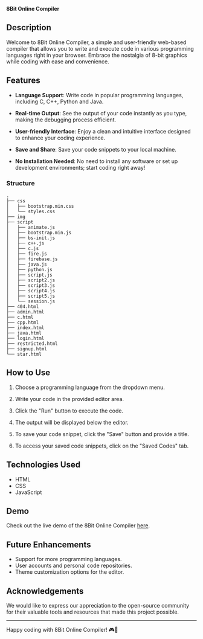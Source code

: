 **8Bit Online Compiler**




## Description

Welcome to 8Bit Online Compiler, a simple and user-friendly web-based compiler that allows you to write and execute code in various programming languages right in your browser. Embrace the nostalgia of 8-bit graphics while coding with ease and convenience.

## Features

- **Language Support**: Write code in popular programming languages, including C, C++, Python and Java.

- **Real-time Output**: See the output of your code instantly as you type, making the debugging process efficient.

- **User-friendly Interface**: Enjoy a clean and intuitive interface designed to enhance your coding experience.

- **Save and Share**: Save your code snippets to your local machine.

- **No Installation Needed**: No need to install any software or set up development environments; start coding right away!

### Structure
```
.
├── css
│   ├── bootstrap.min.css
│   └── styles.css
├── img
├── script
│   ├── animate.js
│   ├── bootstrap.min.js
│   ├── bs-init.js
│   ├── c++.js
│   ├── c.js
│   ├── fire.js
│   ├── firebase.js
│   ├── java.js
│   ├── python.js
│   ├── script.js
│   ├── script2.js
│   ├── script3.js
│   ├── script4.js
│   ├── script5.js
│   └── session.js
├── 404.html
├── admin.html
├── c.html
├── cpp.html
├── index.html
├── java.html
├── login.html
├── restricted.html
├── signup.html
└── star.html

```

## How to Use

1. Choose a programming language from the dropdown menu.

2. Write your code in the provided editor area.

3. Click the "Run" button to execute the code.

4. The output will be displayed below the editor.

5. To save your code snippet, click the "Save" button and provide a title.

6. To access your saved code snippets, click on the "Saved Codes" tab.

## Technologies Used

- HTML
- CSS
- JavaScript

## Demo

Check out the live demo of the 8Bit Online Compiler [here](https://compiler81.netlify.app).

## Future Enhancements

- Support for more programming languages.
- User accounts and personal code repositories.
- Theme customization options for the editor.


## Acknowledgements

We would like to express our appreciation to the open-source community for their valuable tools and resources that made this project possible.

---
Happy coding with 8Bit Online Compiler! 🎮🚀
